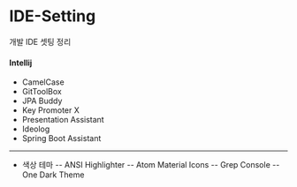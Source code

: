 # IDE-Setting
개발 IDE 셋팅 정리
#### Intellij
- CamelCase
- GitToolBox
- JPA Buddy
- Key Promoter X
- Presentation Assistant
- Ideolog
- Spring Boot Assistant
----
- 색상 테마
  -- ANSI Highlighter
  -- Atom Material Icons
  -- Grep Console
  -- One Dark Theme
